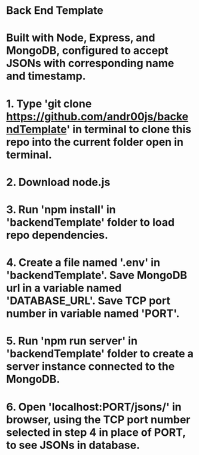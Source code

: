 # Back End Template
# Built with Node, Express, and MongoDB, configured to accept JSONs with corresponding name and timestamp.
# 1. Type 'git clone https://github.com/andr00js/backendTemplate' in terminal to clone this repo into the current folder open in terminal.
# 2. Download node.js
# 3. Run 'npm install' in 'backendTemplate' folder to load repo dependencies.
# 4. Create a file named '.env' in 'backendTemplate'. Save MongoDB url in a variable named 'DATABASE_URL'. Save TCP port number in variable named 'PORT'.
# 5. Run 'npm run server' in 'backendTemplate' folder to create a server instance connected to the MongoDB.
# 6. Open 'localhost:PORT/jsons/' in browser, using the TCP port number selected in step 4 in place of PORT, to see JSONs in database.